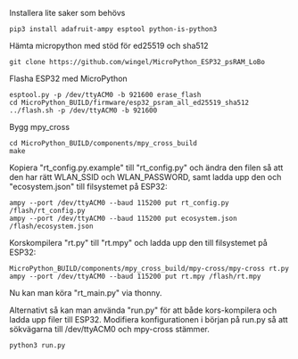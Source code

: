 Installera lite saker som behövs

```
pip3 install adafruit-ampy esptool python-is-python3
```

Hämta micropython med stöd för ed25519 och sha512

```
git clone https://github.com/wingel/MicroPython_ESP32_psRAM_LoBo
```

Flasha ESP32 med MicroPython

```
esptool.py -p /dev/ttyACM0 -b 921600 erase_flash
cd MicroPython_BUILD/firmware/esp32_psram_all_ed25519_sha512
../flash.sh -p /dev/ttyACM0 -b 921600
```

Bygg mpy_cross

```
cd MicroPython_BUILD/components/mpy_cross_build
make
```

Kopiera "rt_config.py.example" till "rt_config.py" och ändra den filen
så att den har rätt WLAN_SSID och WLAN_PASSWORD, samt ladda upp den
och "ecosystem.json" till filsystemet på ESP32:

```
ampy --port /dev/ttyACM0 --baud 115200 put rt_config.py /flash/rt_config.py
ampy --port /dev/ttyACM0 --baud 115200 put ecosystem.json /flash/ecosystem.json
```

Korskompilera "rt.py" till "rt.mpy" och ladda upp den till filsystemet
på ESP32:

```
MicroPython_BUILD/components/mpy_cross_build/mpy-cross/mpy-cross rt.py
ampy --port /dev/ttyACM0 --baud 115200 put rt.mpy /flash/rt.mpy
```

Nu kan man köra "rt_main.py" via thonny.

Alternativt så kan man använda "run.py" för att både kors-kompilera
och ladda upp filer till ESP32.  Modifiera konfigurationen i början på
run.py så att sökvägarna till /dev/ttyACM0 och mpy-cross stämmer.

```
python3 run.py
```
